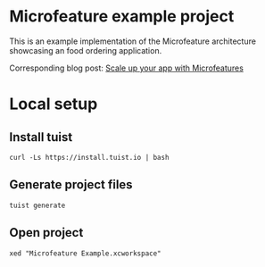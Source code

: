 # Microfeature example project

This is an example implementation of the Microfeature architecture showcasing an food ordering application.

Corresponding blog post: [Scale up your app with Microfeatures](https://alexanderweiss.dev/blog/2022-01-12-scale-up-your-app-with-microfeatures)


# Local setup 

## Install tuist 

```shell
curl -Ls https://install.tuist.io | bash
```

## Generate project files 

```shell
tuist generate
```

## Open project 

```shell
xed "Microfeature Example.xcworkspace"
```